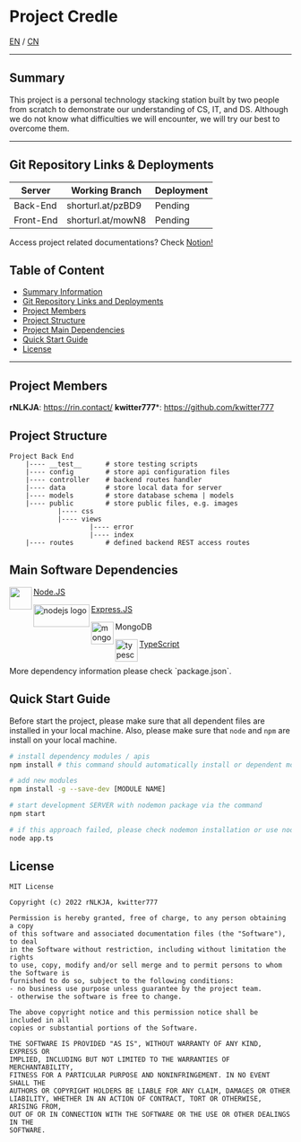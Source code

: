 <div><h1>Project Credle</h1> <span align="right"><a href="https://github.com/chuangyu-hscy/-/blob/main/README.md">EN</a> / <a href="https://github.com/chuangyu-hscy/-/tree/main/doc">CN</a></span></div>

<hr />

## Summary

This project is a personal technology stacking station built by two people from scratch to demonstrate our understanding of CS, IT, and DS. Although we do not know what difficulties we will encounter, we will try our best to overcome them.

---

## Git Repository Links & Deployments

| Server | Working Branch | Deployment |
| ---- | ---- | ---- |
| Back-End | shorturl.at/pzBD9 | Pending |
| Front-End | shorturl.at/mowN8 | Pending |

Access project related documentations? Check [Notion!](shorturl.at/qBIJL)

## Table of Content
- [Summary Information](#summary)
- [Git Repository Links and Deployments](#git-repository-links-and-deployments)
- [Project Members](#project-members)
- [Project Structure](#project-structure)
- [Project Main Dependencies](#project-main-depedencies)
- [Quick Start Guide](#quick-start-guide)
- [License](#license)

---

## Project Members
**rNLKJA**: https://rin.contact/
**kwitter777***: https://github.com/kwitter777

## Project Structure
```
Project Back End
    |---- __test__      # store testing scripts
    |---- config        # store api configuration files
    |---- controller    # backend routes handler
    |---- data          # store local data for server
    |---- models        # store database schema | models
    |---- public        # store public files, e.g. images
            |---- css
            |---- views 
                    |---- error 
                    |---- index
    |---- routes        # defined backend REST access routes      
```

## Main Software Dependencies
<img src="https://d2eip9sf3oo6c2.cloudfront.net/tags/images/000/000/256/square_480/nodejslogo.png" width=40 height=40 align='left'> [Node.JS](https://nodejs.org/zh-cn/) 

<img src="https://encrypted-tbn0.gstatic.com/images?q=tbn:ANd9GcQC3K-0hD8O4jYTq08n2QRjl5JCQaiVMXB5vHlxmDIfRE5e-vbD1bGg5GB5trDgEar29OU&usqp=CAU" alt="nodejs logo" width=100 height=40 align='left'> [Express.JS](https://expressjs.com/zh-cn/) 

<img src="https://encrypted-tbn0.gstatic.com/images?q=tbn:ANd9GcSKqvvX_EDD6iSTNVOiisKFTnn1UbWaMlSkp9hkGCk0bCI5loN1X90PaF50415A1S_uAhE&usqp=CAU" alt="mongodb logo" width=40 height=40 align='left'> MongoDB 


<img src="https://upload.wikimedia.org/wikipedia/commons/thumb/4/4c/Typescript_logo_2020.svg/1200px-Typescript_logo_2020.svg.png" alt="typescript logo" width=40 height=40 align='left'> [TypeScript](https://www.typescriptlang.org/)

<br />
More dependency information please check `package.json`.

## Quick Start Guide
Before start the project, please make sure that all dependent files are installed in your local machine. Also, please make sure that `node` and `npm` are install on your local machine.

``` bash
# install dependency modules / apis
npm install # this command should automatically install or dependent modules based on package.json

# add new modules
npm install -g --save-dev [MODULE NAME]

# start development SERVER with nodemon package via the command
npm start

# if this approach failed, please check nodemon installation or use node instead
node app.ts
```

## License
```
MIT License

Copyright (c) 2022 rNLKJA, kwitter777

Permission is hereby granted, free of charge, to any person obtaining a copy
of this software and associated documentation files (the "Software"), to deal
in the Software without restriction, including without limitation the rights
to use, copy, modify and/or sell merge and to permit persons to whom the Software is
furnished to do so, subject to the following conditions:
- no business use purpose unless guarantee by the project team.
- otherwise the software is free to change.

The above copyright notice and this permission notice shall be included in all
copies or substantial portions of the Software.

THE SOFTWARE IS PROVIDED "AS IS", WITHOUT WARRANTY OF ANY KIND, EXPRESS OR
IMPLIED, INCLUDING BUT NOT LIMITED TO THE WARRANTIES OF MERCHANTABILITY,
FITNESS FOR A PARTICULAR PURPOSE AND NONINFRINGEMENT. IN NO EVENT SHALL THE
AUTHORS OR COPYRIGHT HOLDERS BE LIABLE FOR ANY CLAIM, DAMAGES OR OTHER
LIABILITY, WHETHER IN AN ACTION OF CONTRACT, TORT OR OTHERWISE, ARISING FROM,
OUT OF OR IN CONNECTION WITH THE SOFTWARE OR THE USE OR OTHER DEALINGS IN THE
SOFTWARE.
```
